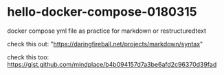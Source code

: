 # hello-docker-compose-0180315
docker compose yml file as practice for markdown or restructuredtext

check this out: "https://daringfireball.net/projects/markdown/syntax"


check this too: https://gist.github.com/mindplace/b4b094157d7a3be6afd2c96370d39fad

